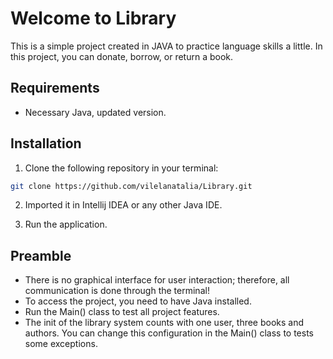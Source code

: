 # Welcome to Library

This is a simple project created in JAVA to practice language skills a little. In this project, you can donate, borrow, or return a book.

## Requirements
- Necessary Java, updated version.

## Installation
1. Clone the following repository in your terminal: 

```bash
git clone https://github.com/vilelanatalia/Library.git
```
2. Imported it in Intellij IDEA or any other Java IDE.

3. Run the application.

## Preamble

- There is no graphical interface for user interaction; therefore, all communication is done through the terminal!
- To access the project, you need to have Java installed.
- Run the Main() class to test all project features.
- The init of the library system counts with one user, three books and authors. You can change this configuration in the Main() class to tests some exceptions. 

